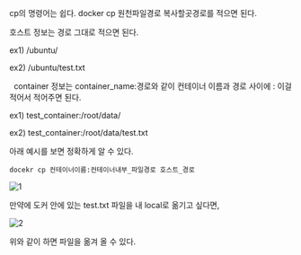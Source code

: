cp의 명령어는 쉽다.
docker cp 원천파일경로 복사할곳경로를 적으면 된다.
 

호스트 정보는 경로 그대로 적으면 된다.

ex1) /ubuntu/

ex2) /ubuntu/test.txt

 
container 정보는 container_name:경로와 같이 컨테이너 이름과 경로 사이에 : 이걸 적어서 적어주면 된다.

ex1) test_container:/root/data/

ex2) test_container:/root/data/test.txt
 

아래 예시를 보면 정확하게 알 수 있다.

```
docekr cp 컨테이너이름:컨테이너내부_파일경로 호스트_경로
```

![1](https://user-images.githubusercontent.com/56625848/189635630-828c51a0-803f-428a-8d15-6d5faef2520d.png)

만약에 도커 안에 있는 test.txt 파일을 내 local로 옮기고 싶다면, 

![2](https://user-images.githubusercontent.com/56625848/189635739-be763b50-9197-423c-91af-796fbe6b432d.png)

위와 같이 하면 파일을 옮겨 올 수 있다.